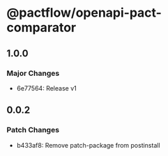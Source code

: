 # @pactflow/openapi-pact-comparator

## 1.0.0

### Major Changes

- 6e77564: Release v1

## 0.0.2

### Patch Changes

- b433af8: Remove patch-package from postinstall
